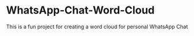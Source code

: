 # WhatsApp-Chat-Word-Cloud
This is a fun project for creating a word cloud for personal WhatsApp Chat
